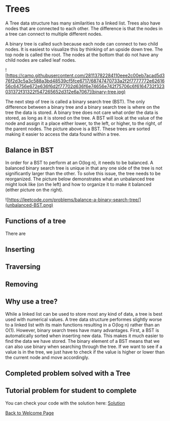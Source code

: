 # Trees

A Tree data structure has many similarities to a linked list. Trees also have nodes that are connected to each other. The difference is that the nodes in a tree can connect to multiple different nodes. 

A binary tree is called such because each node can connect to two child nodes. It is easiest to visualize this by thinking of an upside down tree. The top node is called the root. The nodes at the bottom that do not have any child nodes are called leaf nodes. 

![https://camo.githubusercontent.com/28113782284110eee2c00eb7acad5d376f2d3c5a3c588a3bd48539cf5fce6717/68747470733a2f2f7777772e6261656c64756e672e636f6d2f77702d636f6e74656e742f75706c6f6164732f323031372f31322f547265652d312e6a7067](binary-tree.jpg)

The next step of tree is called a binary search tree (BST). The only difference between a binary tree and a binary search tree is where on the tree the data is stored. A binary tree does not care what order the data is stored, as long as it is stored on the tree. A BST will look at the value of the node and assign it a place either lower, to the left, or higher, to the right, of the parent nodes. The picture above is a BST. These trees are sorted making it easier to access the data found within a tree. 

## Balance in BST

In order for a BST to perform at an O(log n), it needs to be balanced. A balanced binary search tree is unique in that any one side of the tree is not significantly larger than the other. To solve this issue, the tree needs to be reorganized. The picture below demonstrates what an unbalanced tree might look like (on the left) and how to organize it to make it balanced (either picture on the right).

![https://leetcode.com/problems/balance-a-binary-search-tree/](unbalanced-BST.png)


## Functions of a tree

There are 

## Inserting



## Traversing

## Removing



## Why use a tree?

While a linked list can be used to store most any kind of data, a tree is best used with numerical values. A tree data structure performes slightly worse to a linked list with its main functions resulting in a O(log n) rather than an O(1). However, binary search trees have many advantages. First, a BST is automatically sorted when inserting new data. This makes it much easier to find the data we have stored. The binary element of a BST means that we can also use binary when searching through the tree. If we want to see if a value is in the tree, we just have to check if the value is higher or lower than the current node and move accordingly.


## Completed problem solved with a Tree

## Tutorial problem for student to complete

You can check your code with the solution here: [Solution](problem3.py)

[Back to Welcome Page](0-welcome.md)
